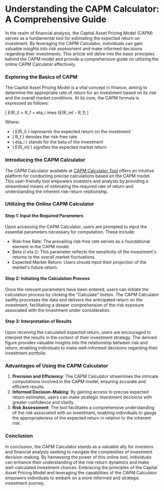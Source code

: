 Understanding the CAPM Calculator: A Comprehensive Guide
========================================================

In the realm of financial analysis, the Capital Asset Pricing Model (CAPM) serves as a fundamental tool for estimating the expected return on investment. By leveraging the CAPM Calculator, individuals can gain valuable insights into risk assessment and make informed decisions regarding their investments. This article will delve into the basic principles behind the CAPM model and provide a comprehensive guide on utilizing the online CAPM Calculator effectively.

### Exploring the Basics of CAPM

The Capital Asset Pricing Model is a vital concept in finance, aiming to determine the appropriate rate of return for an investment based on its risk and the overall market conditions. At its core, the CAPM formula is expressed as follows:

\[ E(R\_i) = R\_f + eta\_i imes (E(R\_m) - R\_f) \]

Where:

- ( E(R\_i) ) represents the expected return on the investment
- ( R\_f ) denotes the risk-free rate
- ( eta\_i ) stands for the beta of the investment
- ( E(R\_m) ) signifies the expected market return

### Introducing the CAPM Calculator

The CAPM Calculator available at [CAPM Calculator Tool](https://www.onlinecalculatorsfree.com/financial/capm-calculator.html) offers an intuitive platform for conducting precise calculations based on the CAPM model. This user-friendly tool empowers investors and analysts by providing a streamlined means of estimating the required rate of return and understanding the inherent risk-return relationship.

### Utilizing the Online CAPM Calculator

#### Step 1: Input the Required Parameters

Upon accessing the CAPM Calculator, users are prompted to input the essential parameters necessary for computation. These include:

- Risk-free Rate: The prevailing risk-free rate serves as a foundational element in the CAPM model.
- Beta (( eta )): This parameter reflects the sensitivity of the investment's returns to the overall market fluctuations.
- Expected Market Return: Users should input their projection of the market's future return.

#### Step 2: Initiating the Calculation Process

Once the relevant parameters have been entered, users can initiate the calculation process by clicking the "Calculate" button. The CAPM Calculator swiftly processes the data and delivers the anticipated return on the investment, facilitating a deeper comprehension of the risk exposure associated with the investment under consideration.

#### Step 3: Interpretation of Results

Upon receiving the calculated expected return, users are encouraged to interpret the results in the context of their investment strategy. The derived figure provides valuable insights into the relationship between risk and return, enabling individuals to make well-informed decisions regarding their investment portfolio.

### Advantages of Using the CAPM Calculator

1. **Precision and Efficiency**: The CAPM Calculator streamlines the intricate computations involved in the CAPM model, ensuring accurate and efficient results.
2. **Informed Decision-Making**: By gaining access to precise expected return estimates, users can make strategic investment decisions with greater confidence and clarity.
3. **Risk Assessment**: The tool facilitates a comprehensive understanding of the risk associated with an investment, enabling individuals to gauge the appropriateness of the expected return in relation to the inherent risk.

### Conclusion

In conclusion, the CAPM Calculator stands as a valuable ally for investors and financial analysts seeking to navigate the complexities of investment decision-making. By harnessing the power of this online tool, individuals can enhance their understanding of the risk-return dynamics and make well-calculated investment choices. Embracing the principles of the Capital Asset Pricing Model and leveraging the capabilities of the CAPM Calculator empowers individuals to embark on a more informed and strategic investment journey.